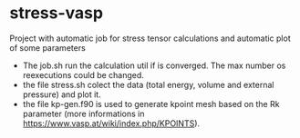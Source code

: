 # stress-vasp
Project with automatic job for stress tensor calculations and automatic plot of some parameters

- The job.sh run the calculation util if is converged. The max number os reexecutions could be changed.
- the file stress.sh colect the data (total energy, volume and external pressure) and plot it.
- the file kp-gen.f90 is used to generate kpoint mesh based on the Rk parameter (more informations in https://www.vasp.at/wiki/index.php/KPOINTS).
